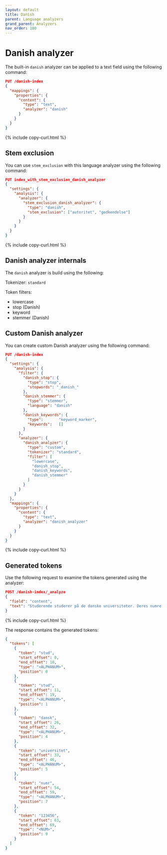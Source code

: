 ```yaml
---
layout: default
title: Danish
parent: Language analyzers
grand_parent: Analyzers
nav_order: 100
---
```


# Danish analyzer

The built-in `danish` analyzer can be applied to a text field using the following command:

```json
PUT /danish-index
{
  "mappings": {
    "properties": {
      "content": {
        "type": "text",
        "analyzer": "danish"
      }
    }
  }
}
```
{% include copy-curl.html %}

## Stem exclusion

You can use `stem_exclusion` with this language analyzer using the following command:

```json
PUT index_with_stem_exclusion_danish_analyzer
{
  "settings": {
    "analysis": {
      "analyzer": {
        "stem_exclusion_danish_analyzer": {
          "type": "danish",
          "stem_exclusion": ["autoritet", "godkendelse"]
        }
      }
    }
  }
}
```
{% include copy-curl.html %}

## Danish analyzer internals

The `danish` analyzer is build using the following:

Tokenizer: `standard`

Token filters:
- lowercase
- stop (Danish)
- keyword
- stemmer (Danish)

## Custom Danish analyzer

You can create custom Danish analyzer using the following command:

```json
PUT /danish-index
{
  "settings": {
    "analysis": {
      "filter": {
        "danish_stop": {
          "type": "stop",
          "stopwords": "_danish_"
        },
        "danish_stemmer": {
          "type": "stemmer",
          "language": "danish"
        },
        "danish_keywords": {
          "type":       "keyword_marker",
          "keywords":   [] 
        }
      },
      "analyzer": {
        "danish_analyzer": {
          "type": "custom",
          "tokenizer": "standard",
          "filter": [
            "lowercase",
            "danish_stop",
            "danish_keywords",
            "danish_stemmer"
          ]
        }
      }
    }
  },
  "mappings": {
    "properties": {
      "content": {
        "type": "text",
        "analyzer": "danish_analyzer"
      }
    }
  }
}
```
{% include copy-curl.html %}

## Generated tokens

Use the following request to examine the tokens generated using the analyzer:

```json
POST /danish-index/_analyze
{
  "field": "content",
  "text": "Studerende studerer på de danske universiteter. Deres numre er 123456."
}
```
{% include copy-curl.html %}

The response contains the generated tokens:

```json
{
  "tokens": [
    {
      "token": "stud",
      "start_offset": 0,
      "end_offset": 10,
      "type": "<ALPHANUM>",
      "position": 0
    },
    {
      "token": "stud",
      "start_offset": 11,
      "end_offset": 19,
      "type": "<ALPHANUM>",
      "position": 1
    },
    {
      "token": "dansk",
      "start_offset": 26,
      "end_offset": 32,
      "type": "<ALPHANUM>",
      "position": 4
    },
    {
      "token": "universitet",
      "start_offset": 33,
      "end_offset": 46,
      "type": "<ALPHANUM>",
      "position": 5
    },
    {
      "token": "numr",
      "start_offset": 54,
      "end_offset": 59,
      "type": "<ALPHANUM>",
      "position": 7
    },
    {
      "token": "123456",
      "start_offset": 63,
      "end_offset": 69,
      "type": "<NUM>",
      "position": 9
    }
  ]
}
```